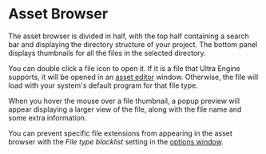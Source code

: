 # Asset Browser

The asset browser is divided in half, with the top half containing a search bar and displaying the directory structure of your project. The bottom panel displays thumbnails for all the files in the selected directory.

You can double click a file icon to open it. If it is a file that Ultra Engine supports, it will be opened in an [asset editor](asseteditor.md) window. Otherwise, the file will load with your system's default program for that file type.

When you hover the mouse over a file thumbnail, a popup preview will appear displaying a larger view of the file, along with the file name and some extra information.

You can prevent specific file extensions from appearing in the asset browser with the *File type blacklist* setting in the [options window](optionswindow.md).
